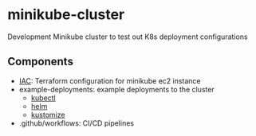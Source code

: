 # minikube-cluster
Development Minikube cluster to test out K8s deployment configurations

## Components
- [IAC](IAC/README.md): Terraform configuration for minikube ec2 instance
- example-deployments: example deployments to the cluster 
    - [kubectl](deployments/kubectl/README.md)
    - [helm](deployments/helm/README.md)
    - [kustomize](deployments/kustomize/README.md)
- .github/workflows: CI/CD pipelines